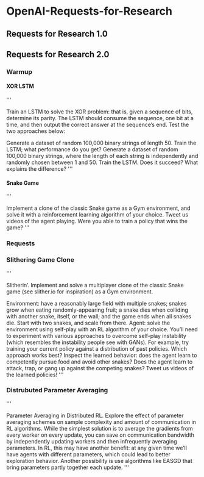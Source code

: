 # OpenAI-Requests-for-Research

## Requests for Research 1.0

## Requests for Research 2.0

### Warmup

#### XOR LSTM
'''

Train an LSTM to solve the XOR problem: that is, given a sequence of bits, determine its parity. The LSTM should consume the sequence, one bit at a time, and then output the correct answer at the sequence’s end. Test the two approaches below:

Generate a dataset of random 100,000 binary strings of length 50. Train the LSTM; what performance do you get?
Generate a dataset of random 100,000 binary strings, where the length of each string is independently and randomly chosen between 1 and 50. Train the LSTM. Does it succeed? What explains the difference?
'''

#### Snake Game
'''

Implement a clone of the classic Snake game as a Gym environment, and solve it with a reinforcement learning algorithm of your choice. Tweet us videos of the agent playing. Were you able to train a policy that wins the game?
'''

### Requests

### Slithering Game Clone
'''

Slitherin’. Implement and solve a multiplayer clone of the classic Snake game (see slither.io for inspiration) as a Gym environment.

Environment: have a reasonably large field with multiple snakes; snakes grow when eating randomly-appearing fruit; a snake dies when colliding with another snake, itself, or the wall; and the game ends when all snakes die. Start with two snakes, and scale from there.
Agent: solve the environment using self-play with an RL algorithm of your choice. You’ll need to experiment with various approaches to overcome self-play instability (which resembles the instability people see with GANs). For example, try training your current policy against a distribution of past policies. Which approach works best?
Inspect the learned behavior: does the agent learn to competently pursue food and avoid other snakes? Does the agent learn to attack, trap, or gang up against the competing snakes? Tweet us videos of the learned policies!
'''

### Distrubuted Parameter Averaging
'''

Parameter Averaging in Distributed RL. Explore the effect of parameter averaging schemes on sample complexity and amount of communication in RL algorithms. While the simplest solution is to average the gradients from every worker on every update, you can save on communication bandwidth by independently updating workers and then infrequently averaging parameters. In RL, this may have another benefit: at any given time we’ll have agents with different parameters, which could lead to better exploration behavior. Another possibility is use algorithms like EASGD that bring parameters partly together each update.
'''
